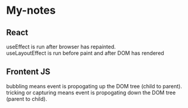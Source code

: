 # My-notes

## React
useEffect is run after browser has repainted. \
useLayoutEffect is run before paint and after DOM has rendered

## Frontent JS
bubbling means event is propogating up the DOM tree (child to parent). \
tricking or capturing means event is propogating down the DOM tree (parent to child).
